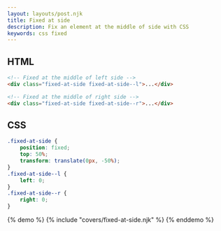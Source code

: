 ```yaml
---
layout: layouts/post.njk
title: Fixed at side
description: Fix an element at the middle of side with CSS
keywords: css fixed
---
```


## HTML

```html
<!-- Fixed at the middle of left side -->
<div class="fixed-at-side fixed-at-side--l">...</div>

<!-- Fixed at the middle of right side -->
<div class="fixed-at-side fixed-at-side--r">...</div>
```

## CSS

```css
.fixed-at-side {
    position: fixed;
    top: 50%;
    transform: translate(0px, -50%);
}
.fixed-at-side--l {
    left: 0;
}
.fixed-at-side--r {
    right: 0;
}
```

{% demo %}
{% include "covers/fixed-at-side.njk" %}
{% enddemo %}

